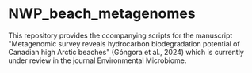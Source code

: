 # NWP_beach_metagenomes
 This repository provides the ccompanying scripts for the manuscript "Metagenomic survey reveals hydrocarbon biodegradation potential of Canadian high Arctic beaches" (Góngora et al., 2024) which is currently under review in the journal Environmental Microbiome.
